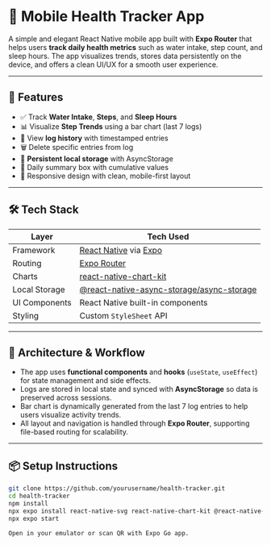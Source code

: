 # 🌿 Mobile Health Tracker App

A simple and elegant React Native mobile app built with **Expo Router** that helps users **track daily health metrics** such as water intake, step count, and sleep hours. The app visualizes trends, stores data persistently on the device, and offers a clean UI/UX for a smooth user experience.

---

## 📱 Features

- ✅ Track **Water Intake**, **Steps**, and **Sleep Hours**
- 📊 Visualize **Step Trends** using a bar chart (last 7 logs)
- 📆 View **log history** with timestamped entries
- 🗑️ Delete specific entries from log
- 💾 **Persistent local storage** with AsyncStorage
- 🎯 Daily summary box with cumulative values
- 📐 Responsive design with clean, mobile-first layout

---

## 🛠️ Tech Stack

| Layer         | Tech Used                         |
|---------------|----------------------------------|
| Framework     | [React Native](https://reactnative.dev/) via [Expo](https://expo.dev/) |
| Routing       | [Expo Router](https://expo.github.io/router/docs) |
| Charts        | [react-native-chart-kit](https://github.com/indiespirit/react-native-chart-kit) |
| Local Storage | [@react-native-async-storage/async-storage](https://github.com/react-native-async-storage/async-storage) |
| UI Components | React Native built-in components |
| Styling       | Custom `StyleSheet` API          |

---

## 🧠 Architecture & Workflow

- The app uses **functional components** and **hooks** (`useState`, `useEffect`) for state management and side effects.
- Logs are stored in local state and synced with **AsyncStorage** so data is preserved across sessions.
- Bar chart is dynamically generated from the last 7 log entries to help users visualize activity trends.
- All layout and navigation is handled through **Expo Router**, supporting file-based routing for scalability.

---

## 📦 Setup Instructions

   ```bash
   git clone https://github.com/yourusername/health-tracker.git
   cd health-tracker
   npm install
   npx expo install react-native-svg react-native-chart-kit @react-native-async-storage/async-storage
   npx expo start

Open in your emulator or scan QR with Expo Go app.
